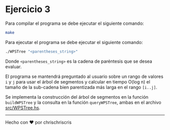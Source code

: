 # Ejercicio 3

Para compilar el programa se debe ejecutar el siguiente comando:

```bash
make
```

Para ejecutar el programa se debe ejecutar el siguiente comando:

```bash
./WPSTree "<parentheses_string>"
```

Donde `<parentheses_string>` es la cadena de paréntesis que se desea evaluar.

El programa se mantendrá preguntado al usuario sobre un rango de valores `i` y `j` para usar el árbol de segmentos y calcular en tiempo O(log n) el tamaño de la sub-cadena bien parentizada más larga en el rango `[i..j]`.

Se implementa la construcción del árbol de segmentos en la función `buildWPSTree` y la consulta en la función `queryWPSTree`, ambas en el archivo [src/WPSTree.hs](src/WPSTree.hs).

---
Hecho con :heart: por chrischriscris
